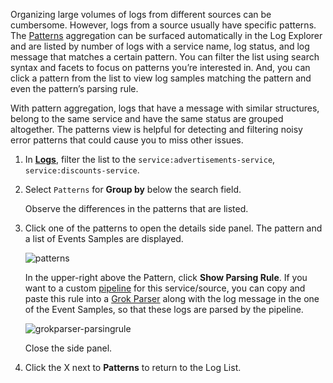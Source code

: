 Organizing large volumes of logs from different sources can be cumbersome. However, logs from a source usually have specific patterns. The <a href="https://docs.datadoghq.com/logs/explorer/#patterns" target="_blank">Patterns</a> aggregation can be surfaced automatically in the Log Explorer and are listed by number of logs with a service name, log status, and log message that matches a certain pattern. You can filter the list using search syntax and facets to focus on patterns you’re interested in. And, you can click a pattern from the list to view log samples matching the pattern and even the pattern’s parsing rule. 

With pattern aggregation, logs that have a message with similar structures, belong to the same service and have the same status are grouped altogether. The patterns view is helpful for detecting and filtering noisy error patterns that could cause you to miss other issues.

1. In <a href="https://app.datadoghq.com/logs" target="_datadog">**Logs**</a>, filter the list to the `service:advertisements-service`, `service:discounts-service`.

2. Select `Patterns` for **Group by** below the search field.

    Observe the differences in the patterns that are listed.

3. Click one of the patterns to open the details side panel. The pattern and a list of Events Samples are displayed.

    ![patterns](querylogs/assets/patterns.png)

    In the upper-right above the Pattern, click **Show Parsing Rule**. If you want to a custom <a href="https://docs.datadoghq.com/logs/explorer/#patterns" target="_blank">pipeline</a> for this service/source, you can copy and paste this rule into a <a href="https://docs.datadoghq.com/logs/processing/processors/?tab=ui#grok-parser" target="_blank">Grok Parser</a> along with the log message in the one of the Event Samples, so that these logs are parsed by the pipeline.

    ![grokparser-parsingrule](querylogs/assets/grokparser-parsingrule.png)

    Close the side panel.

5. Click the X next to **Patterns** to return to the Log List.
